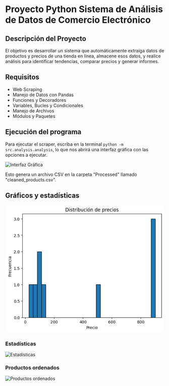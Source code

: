 # Proyecto Python Sistema de Análisis de Datos de Comercio Electrónico

## Descripción del Proyecto
El objetivo es desarrollar un sistema que automáticamente extraiga datos de productos y precios de una tienda en línea, almacene esos datos, y realice análisis para identificar tendencias, comparar precios y generar informes.

## Requisitos
- Web Scraping 
- Manejo de Datos con Pandas 
- Funciones y Decoradores 
- Variables, Bucles y Condicionales 
- Manejo de Archivos 
- Módulos y Paquetes

## Ejecución del programa

Para ejecutar el scraper, escriba en la terminal `python -m src.analysis.analysis`, lo que nos abrirá una interfaz gráfica con las opciones a ejecutar.

![Interfaz Gráfica](https://i.postimg.cc/d32Gs8HY/Untitled.jpg)

Esto genera un archivo CSV en la carpeta "Processed" llamado "cleaned_products.csv".

## Gráficos y estadísticas

![Gráfico](image.png)

### Estadísticas

![Estadísticas](https://i.postimg.cc/pr4vV6T9/1.jpg)

### Productos ordenados

![Productos ordenados](https://i.postimg.cc/wTM5SbLX/2.jpg)
